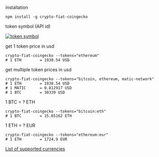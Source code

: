 installation

	npm install -g crypto-fiat-coingecko

token symbol (API id)

[![token symbol](https://github.com/Rami-Majdoub/crypto-fiat-coingecko/assets/37843591/7d44147a-44d2-47c2-b20c-b7623875a3e6)](https://www.coingecko.com/en/coins/bitcoin)

get 1 token price in usd

	crypto-fiat-coingecko --tokens="ethereum"
	# 1 ETH        = 1938.54 USD

get multiple token prices in usd

	crypto-fiat-coingecko --tokens="bitcoin, ethereum, matic-network"
	# 1 ETH        = 1938.54 USD
	# 1 MATIC      = 0.812917 USD
	# 1 BTC        = 30339 USD

1 BTC = ? ETH

	crypto-fiat-coingecko --tokens="bitcoin:eth"
	# 1 BTC        = 15.65162 ETH

1 ETH = ? EUR

	crypto-fiat-coingecko --tokens="ethereum:eur"
	# 1 ETH        = 1724.9 EUR

[List of supported currencies](https://api.coingecko.com/api/v3/simple/supported_vs_currencies)
